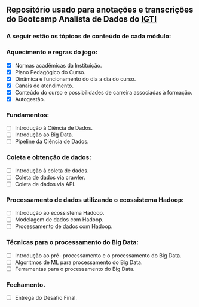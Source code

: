 ## Repositório usado para anotações e transcrições do Bootcamp Analista de Dados do [IGTI](https://www.igti.com.br/) 

### A seguir estão os tópicos de conteúdo de cada módulo:
### Aquecimento e regras do jogo:
- [x] Normas acadêmicas da Instituição.
- [x] Plano Pedagógico do Curso.
- [x] Dinâmica e funcionamento do dia a dia do curso.
- [x] Canais de atendimento.
- [x] Conteúdo do curso e possibilidades de carreira associadas à formação.
- [x] Autogestão.
### Fundamentos:
- [ ] Introdução à Ciência de Dados.
- [ ] Introdução ao Big Data.
- [ ] Pipeline da Ciência de Dados.
### Coleta e obtenção de dados:
- [ ] Introdução à coleta de dados.
- [ ] Coleta de dados via crawler.
- [ ] Coleta de dados via API.
### Processamento de dados utilizando o ecossistema Hadoop:
- [ ] Introdução ao ecossistema Hadoop.
- [ ] Modelagem de dados com Hadoop.
- [ ] Processamento de dados com Hadoop.
### Técnicas para o processamento do Big Data:
- [ ] Introdução ao pré- processamento e o processamento do Big Data.
- [ ] Algoritmos de ML para processamento do Big Data.
- [ ] Ferramentas para o processamento do Big Data.
### Fechamento.
- [ ] Entrega do Desafio Final.